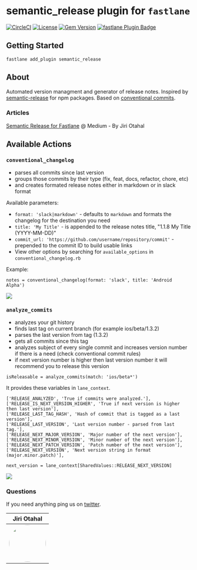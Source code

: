 # semantic_release plugin for `fastlane`

[![CircleCI](https://circleci.com/gh/xotahal/fastlane-plugin-semantic_release.svg?style=svg)](https://circleci.com/gh/xotahal/fastlane-plugin-semantic_release) [![License](https://img.shields.io/github/license/SiarheiFedartsou/fastlane-plugin-versioning.svg)](https://github.com/SiarheiFedartsou/fastlane-plugin-versioning/blob/master/LICENSE) [![Gem Version](https://badge.fury.io/rb/fastlane-plugin-semantic_release.svg)](https://badge.fury.io/rb/fastlane-plugin-semantic_release) [![fastlane Plugin Badge](https://rawcdn.githack.com/fastlane/fastlane/master/fastlane/assets/plugin-badge.svg)](https://rubygems.org/gems/fastlane-plugin-versioning)

## Getting Started

```
fastlane add_plugin semantic_release
```

## About

Automated version managment and generator of release notes. Inspired by [semantic-release](https://github.com/semantic-release/semantic-release) for npm packages. Based on [conventional commits](https://www.conventionalcommits.org/).

### Articles

[Semantic Release for Fastlane](https://medium.com/@xotahal/semantic-release-for-fastlane-781df4cf5888?source=friends_link&sk=5c02e32daca7a68539e27e0e1bac1092) @ Medium - By Jiri Otahal

## Available Actions

### `conventional_changelog`

- parses all commits since last version
- groups those commits by their type (fix, feat, docs, refactor, chore, etc)
- and creates formated release notes either in markdown or in slack format

Available parameters:

- `format: 'slack|markdown'` - defaults to `markdown` and formats the changelog for the destination you need
- `title: 'My Title'` - is appended to the release notes title, "1.1.8 My Title (YYYY-MM-DD)"
- `commit_url: 'https://github.com/username/repository/commit'` - prepended to the commit ID to build usable links
- View other options by searching for `available_options` in `conventional_changelog.rb`

Example:

```
notes = conventional_changelog(format: 'slack', title: 'Android Alpha')
```

<img src="https://raw.githubusercontent.com/xotahal/fastlane-plugin-semantic_release/master/docs/Changelog.png" />

### `analyze_commits`

- analyzes your git history
- finds last tag on current branch (for example ios/beta/1.3.2)
- parses the last version from tag (1.3.2)
- gets all commits since this tag
- analyzes subject of every single commit and increases version number if there is a need (check conventional commit rules)
- if next version number is higher then last version number it will recommend you to release this version

```
isReleasable = analyze_commits(match: 'ios/beta*')
```

It provides these variables in `lane_context`.

```
['RELEASE_ANALYZED', 'True if commits were analyzed.'],
['RELEASE_IS_NEXT_VERSION_HIGHER', 'True if next version is higher then last version'],
['RELEASE_LAST_TAG_HASH', 'Hash of commit that is tagged as a last version'],
['RELEASE_LAST_VERSION', 'Last version number - parsed from last tag.'],
['RELEASE_NEXT_MAJOR_VERSION', 'Major number of the next version'],
['RELEASE_NEXT_MINOR_VERSION', 'Minor number of the next version'],
['RELEASE_NEXT_PATCH_VERSION', 'Patch number of the next version'],
['RELEASE_NEXT_VERSION', 'Next version string in format (major.minor.patch)'],
```

`next_version = lane_context[SharedValues::RELEASE_NEXT_VERSION]`

<img src="https://raw.githubusercontent.com/xotahal/fastlane-plugin-semantic_release/master/docs/Analyze.png" />

### Questions

If you need anything ping us on [twitter](http://bit.ly/t-xotahal).

| Jiri Otahal                                                                                                                            |
| -------------------------------------------------------------------------------------------------------------------------------------- |
| [<img src="https://avatars3.githubusercontent.com/u/3531955?v=4" width="100px;" style="border-radius:50px"/>](http://bit.ly/t-xotahal) |
